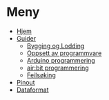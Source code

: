 # Meny

- [Hjem][hjem]
- [Guider][guides]
  - [Bygging og Lodding][building]
  - [Oppsett av programmvare][setup]
  - [Arduino programmering][intro-programming]
  - [air:bit programmering][airbit-programming]
  - [Feilsøking][error-debugging]
- [Pinout][pinout]
- [Dataformat][data-format]

[hjem]: ./wiki/Home
[guides]: ./wiki/airbit-Guider
[building]: wiki/Guide-Bygging-og-Lodding
[setup]: wiki/Guide-Oppsett-for-programmering
[intro-programming]: wiki/Introduksjon-til-Arduino-programmering
[airbit-programming]: wiki/airbit-Programmering
[error-debugging]: wiki/Feilsøking-av-programmeringsfeil
[pinout]: wiki/airbit-Pinout
[data-format]: wiki/Dataformat
[ex-sd]: wiki/airbit-memory-card-test
[ex-allsensors]: wiki/airbit-all-sensors
